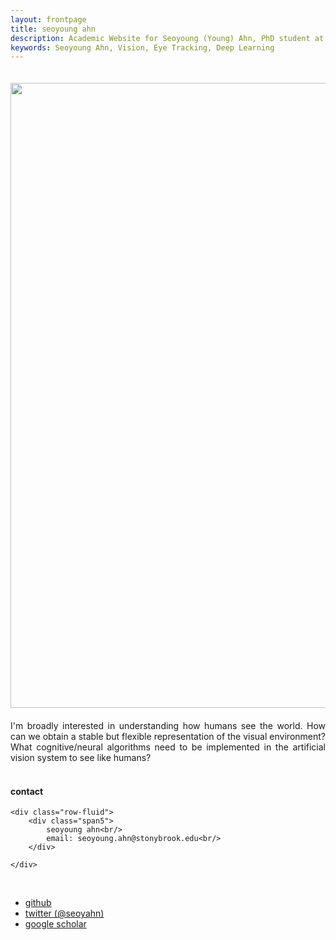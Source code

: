 ```yaml
---
layout: frontpage
title: seoyoung ahn
description: Academic Website for Seoyoung (Young) Ahn, PhD student at Stony Brook University 
keywords: Seoyoung Ahn, Vision, Eye Tracking, Deep Learning
---
```


<!-- ![main figure]({{ BASE_PATH }}/assets/drawing.jpg){:height="50%" width="50%"; style="float: left" } -->
<!-- ![main figure]({{ BASE_PATH }}/assets/drawing.jpg){:height="100%"} -->

<img src="{{ BASE_PATH }}/assets/drawing.jpg" align="center" width="1000px" style="margin-bottom: 20px; margin-top: 20px"/>
<!-- <br clear="left"/> -->
<!-- <img src="{{ BASE_PATH }}/assets/drawing.jpg" style="margin-bottom: 10px; margin-top: 10px"/> -->

<div style="text-align: justify"> I'm broadly interested in understanding how humans see the world. How can we obtain a stable but flexible representation of the visual environment? What cognitive/neural algorithms need to be implemented in the artificial vision system to see like humans? </div>
&nbsp;

<!-- [curriculum vitae ![CV as pdf]({{ BASE_PATH }}/pages/icons16/pdf-icon.png)]({{ BASE_PATH }}/assets/CV.pdf)<br/> -->
<div class="container">
<h4><a name="contact"></a>contact</h4>

    <div class="row-fluid">
        <div class="span5">
            seoyoung ahn<br/>
            email: seoyoung.ahn@stonybrook.edu<br/>
        </div>

<!--         <div class="span2">
        <a href="../assets/headshot.jpg">
            <img src="../assets/headshot.jpg"
                  title="Seoyoung Ahn" alt="Seoyoung Ahn"/></a>
        </div> -->
    </div>
</div>

&nbsp;
<div class="navbar">
  <div class="navbar-inner">
      <ul class="nav">
          <!-- <li><a href="{{ BASE_PATH }}/assets/CV.pdf">cv</a></li> -->
          <li><a href="https://github.com/ahnchive">github</a></li>
          <li><a href="https://twitter.com/seoyahn">twitter (@seoyahn)</a></li>
          <li><a href="https://scholar.google.com/citations?user=FxF4Y1UAAAAJ&hl=en">google scholar</a></li>
      </ul>
  </div>
</div>
